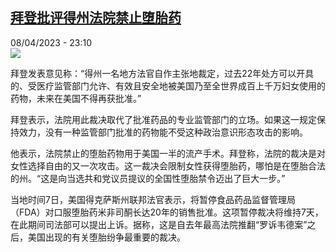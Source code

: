 <!--1680990304000-->
[拜登批评得州法院禁止堕胎药](https://www.rfi.fr/cn/%E7%BE%8E%E6%B4%B2/20230408-%E6%8B%9C%E7%99%BB%E6%89%B9%E8%AF%84%E5%BE%97%E5%B7%9E%E6%B3%95%E9%99%A2%E7%A6%81%E6%AD%A2%E5%A0%95%E8%83%8E%E8%8D%AF)
------

<div>08/04/2023 - 23:10</div><img src="https://s.rfi.fr/media/display/cbbe0f0e-d651-11ed-95bb-005056a90284/w:1280/p:16x9/870x489_sc_000-33cu8m8.png"><p><strong></strong></p><div><p>拜登发表意见称：“得州一名地方法官自作主张地裁定，过去22年处方可以开具的、受医疗监管部门允许、有效且安全地被美国乃至全世界成百上千万妇女使用的药物，未来在美国不得再获批准。”</p><p>拜登表示，法院用此裁决取代了批准药品的专业监管部门的立场。如果这一规定保持效力，没有一种监管部门批准的药物能不受这种政治意识形态攻击的影响。</p><p>他表示，法院禁止的堕胎药物用于美国一半的流产手术。拜登称，法院的裁决是对女性选择自由的又一次攻击。这一裁决会限制女性获得堕胎药，哪怕是在堕胎合法的州。“这是向当选共和党议员提议的全国性堕胎禁令迈出了巨大一步。”</p><p>当地时间7日，美国得克萨斯州联邦法官表示，将暂停食品药品监督管理局（FDA）对口服堕胎药米非司酮长达20年的销售批准。这项暂停裁决将维持7天，在此期间司法部可以提出上诉。据称，这是自去年最高法院推翻“罗诉韦德案”之后，美国出现的有关堕胎纷争最重要的裁决。</p><p> </p><div data-selfpromo-newsletter></div><div data-selfpromo-app></div></div>
